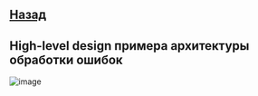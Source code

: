 [Назад](../../README.md)
---

## High-level design примера архитектуры обработки ошибок
![image](../resources/diagrams/c4/hld.svg)

